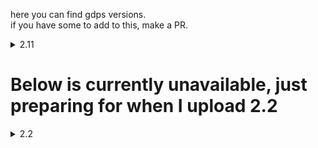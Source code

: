 here you can find gdps versions.<br>
if you have some to add to this, make a PR.<br>
<details>
<summary>2.11</summary>
<a href="https://github.com/Kingminer7/gdps-versions/releases/download/2.11/2.11.Windows.zip">2.11 Windows</a><br>
<a href="https://github.com/Kingminer7/gdps-versions/releases/download/2.11/2.11.Android.zip">2.11 Android</a><br>
<a href="https://github.com/Kingminer7/gdps-versions/releases/download/2.11/2.11.iOS.zip">2.11 iOS</a><br>
</details>
<h1>Below is currently unavailable, just preparing for when I upload 2.2</h1>
<details>
<summary>2.2</summary>
[2.2 Windows](https://github.com/Kingminer7/gdps-versions/releases/download/2.2/2.2.Windows.zip)<br>
[2.201 Windows](https://github.com/Kingminer7/gdps-versions/releases/download/2.2/2.201.Windows.zip)<br>
[2.2 Android](https://github.com/Kingminer7/gdps-versions/releases/download/2.2/2.2.Android.apk)
</details>
